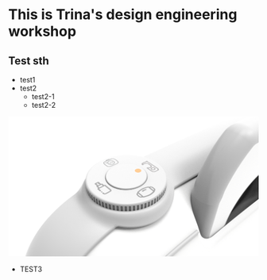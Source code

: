 # This is Trina's design engineering workshop
## Test sth
* test1
* test2
  * test2-1
  * test2-2

![](https://github.com/Trina-Zhao-design/TTT1/raw/main/untitled.223.png)

* TEST3
